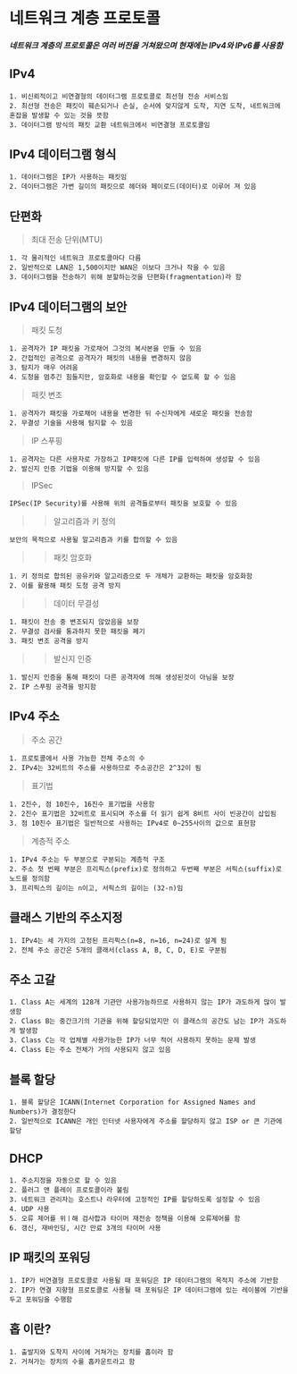 # 네트워크 계층 프로토콜
##### 네트워크 계층의 프로토콜은 여러 버전을 거쳐왔으며 현재에는 IPv4와 IPv6를 사용함
## IPv4
```
1. 비신뢰적이고 비연결형의 데이터그램 프로토콜로 최선형 전송 서비스임
2. 최선형 전송은 패킷이 훼손되거나 손실, 순서에 맞지않게 도착, 지연 도착, 네트워크에 혼잡을 발생할 수 있는 것을 뜻함
3. 데이터그램 방식의 패킷 교환 네트워크에서 비연결형 프로토콜임
```
## IPv4 데이터그램 형식
```
1. 데이터그램은 IP가 사용하는 패킷임
2. 데이터그램은 가변 길이의 패킷으로 헤더와 페이로드(데이터)로 이루어 져 있음
```
## 단편화
> 최대 전송 단위(MTU)
```
1. 각 물리적인 네트워크 프로토콜마다 다름
2. 일반적으로 LAN은 1,500이지만 WAN은 이보다 크거나 작을 수 있음
3. 데이터그램을 전송하기 위해 분할하는것을 단편화(fragmentation)라 함
```
## IPv4 데이터그램의 보안
> 패킷 도청
```
1. 공격자가 IP 패킷을 가로채어 그것의 복사본을 만들 수 있음
2. 간접적인 공격으로 공격자가 패킷의 내용을 변경하지 않음
3. 탐지가 매우 어려움
4. 도청을 멈추긴 힘들지만, 암호화로 내용을 확인할 수 없도록 할 수 있음
```
> 패킷 변조
```
1. 공격자가 패킷을 가로채어 내용을 변경한 뒤 수신자에게 새로운 패킷을 전송함
2. 무결성 기술을 사용해 탐지할 수 있음
```
> IP 스푸핑
```
1. 공격자는 다른 사용자로 가장하고 IP패킷에 다른 IP를 입력하여 생성할 수 있음
2. 발신지 인증 기법을 이용해 방지할 수 있음
```
> IPSec
```
IPSec(IP Security)를 사용해 위의 공격들로부터 패킷을 보호할 수 있음
```
> > 알고리즘과 키 정의
```
보안의 목적으로 사용될 알고리즘과 키를 합의할 수 있음
```
> > 패킷 암호화
```
1. 키 정의로 합의된 공유키와 알고리즘으로 두 개체가 교환하는 패킷을 암호화함
2. 이를 활용해 패킷 도청 공격 방지
```
> > 데이터 무결성
```
1. 패킷이 전송 중 변조되지 않았음을 보장
2. 무결성 검사를 통과하지 못한 패킷을 폐기
3. 패킷 변조 공격을 방지
```
> > 발신지 인증
```
1. 발신지 인증을 통해 패킷이 다른 공격자에 의해 생성된것이 아님을 보장
2. IP 스푸핑 공격을 방지함
```
## IPv4 주소
> 주소 공간
```
1. 프로토콜에서 사용 가능한 전체 주소의 수
2. IPv4는 32비트의 주소를 사용하므로 주소공간은 2^32이 됨
```
> 표기법
```
1. 2진수, 점 10진수, 16진수 표기법을 사용함
2. 2진수 표기법은 32비트로 표시되며 주소를 더 읽기 쉽게 8비트 사이 빈공간이 삽입됨
3. 점 10진수 표기법은 일반적으로 사용하는 IPv4로 0~255사이의 값으로 표현함
```
> 계층적 주소
```
1. IPv4 주소는 두 부분으로 구분되는 계층적 구조
2. 주소 첫 번째 부분은 프리픽스(prefix)로 정의하고 두번째 부분은 서픽스(suffix)로 노드를 정의함
3. 프리픽스의 길이는 n이고, 서픽스의 길이는 (32-n)임
```
## 클래스 기반의 주소지정
```
1. IPv4는 세 가지의 고정된 프리픽스(n=8, n=16, n=24)로 설계 됨
2. 전체 주소 공간은 5개의 클래서(class A, B, C, D, E)로 구분됨
```
## 주소 고갈
```
1. Class A는 세계의 128개 기관만 사용가능하므로 사용하지 않는 IP가 과도하게 많이 발생함
2. Class B는 중간크기의 기관을 위해 할당되었지만 이 클래스의 공간도 남는 IP가 과도하게 발생함
3. Class C는 각 업체별 사용가능한 IP가 너무 적어 사용하지 못하는 문제 발생
4. Class E는 주소 전체가 거의 사용되지 않고 있음
```

## 블록 할당
```
1. 블록 할당은 ICANN(Internet Corporation for Assigned Names and Numbers)가 결정한다
2. 일반적으로 ICANN은 개인 인터넷 사용자에게 주소를 할당하지 않고 ISP or 큰 기관에 할당
```

## DHCP
```
1. 주소지정을 자동으로 할 수 있음
2. 플러그 앤 플레이 프로토콜이라 불림
3. 네트워크 관리자는 호스트나 라우터에 고정적인 IP를 할당하도록 설정할 수 있음
4. UDP 사용
5. 오류 제어를 위ㅣ해 검사합과 타이머 재전송 정책을 이용해 오류제어를 함
6. 갱신, 재바인딩, 시간 만료 3개의 타이머 사용
```

## IP 패킷의 포워딩
```
1. IP가 비연결형 프로토콜로 사용될 때 포워딩은 IP 데이터그램의 목적지 주소에 기반함
2. IP가 연결 지향형 프로토콜로 사용될 때 포워딩은 IP 데이터그램에 있는 레이블에 기반을 두고 포워딩을 수행함
```

## 홉 이란?
```
1. 출발지와 도착지 사이에 거쳐가는 장치를 홉이라 함
2. 거쳐가는 장치의 수를 홉카운트라고 함
```

## 
